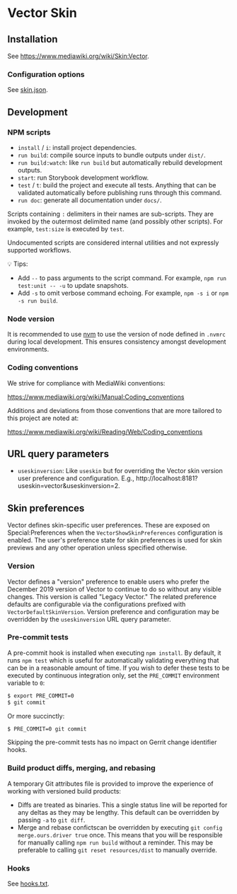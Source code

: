 Vector Skin
========================

Installation
------------

See <https://www.mediawiki.org/wiki/Skin:Vector>.

### Configuration options

See [skin.json](skin.json).

Development
-----------

### NPM scripts

-   `install` / `i`: install project dependencies.
-   `run build`: compile source inputs to bundle outputs under `dist/`.
-   `run build:watch`: like `run build` but automatically rebuild development outputs.
-   `start`: run Storybook development workflow.
-   `test` / `t`: build the project and execute all tests. Anything that can be validated
    automatically before publishing runs through this command.
-   `run doc`: generate all documentation under `docs/`.

Scripts containing `:` delimiters in their names are sub-scripts. They are invoked by the outermost
delimited name (and possibly other scripts). For example, `test:size` is executed by `test`.

Undocumented scripts are considered internal utilities and not expressly supported workflows.

💡 Tips:

-   Add `--` to pass arguments to the script command. For example, `npm run test:unit -- -u` to
    update snapshots.
-   Add `-s` to omit verbose command echoing. For example, `npm -s i` or `npm -s run build`.

### Node version

It is recommended to use [nvm](https://github.com/nvm-sh/nvm) to use the version of node defined
in `.nvmrc` during local development. This ensures consistency amongst development environments.

### Coding conventions

We strive for compliance with MediaWiki conventions:

<https://www.mediawiki.org/wiki/Manual:Coding_conventions>

Additions and deviations from those conventions that are more tailored to this
project are noted at:

<https://www.mediawiki.org/wiki/Reading/Web/Coding_conventions>

URL query parameters
--------------------

- `useskinversion`: Like `useskin` but for overriding the Vector skin version
  user preference and configuration. E.g.,
  http://localhost:8181?useskin=vector&useskinversion=2.

Skin preferences
----------------

Vector defines skin-specific user preferences. These are exposed on
Special:Preferences when the `VectorShowSkinPreferences` configuration is
enabled. The user's preference state for skin preferences is used for skin
previews and any other operation unless specified otherwise.

### Version

Vector defines a "version" preference to enable users who prefer the December
2019 version of Vector to continue to do so without any visible changes. This
version is called "Legacy Vector." The related preference defaults are
configurable via the configurations prefixed with `VectorDefaultSkinVersion`.
Version preference and configuration may be overridden by the `useskinversion`
URL query parameter.

### Pre-commit tests

A pre-commit hook is installed when executing `npm install`. By default, it runs
`npm test` which is useful for automatically validating everything that can be
in a reasonable amount of time. If you wish to defer these tests to be executed
by continuous integration only, set the `PRE_COMMIT` environment variable to `0`:

```bash
$ export PRE_COMMIT=0
$ git commit
```

Or more succinctly:

```bash
$ PRE_COMMIT=0 git commit
```

Skipping the pre-commit tests has no impact on Gerrit change identifier hooks.

### Build product diffs, merging, and rebasing

A temporary Git attributes file is provided to improve the experience of working with versioned
build products:

-   Diffs are treated as binaries. This a single status line will be reported for any deltas as they
    may be lengthy. This default can be overridden by passing `-a` to `git diff`.
-   Merge and rebase confictscan be overridden by executing `git config merge.ours.driver true`
    once. This means that you will be responsible for manually calling `npm run build` without a
    reminder. This may be preferable to calling `git reset resources/dist` to manually override.

### Hooks

See [hooks.txt](hooks.txt).
